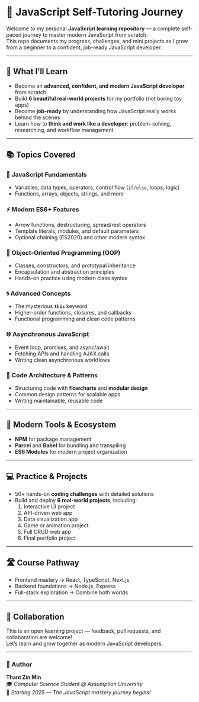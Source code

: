 # 🧠 JavaScript Self-Tutoring Journey

Welcome to my personal **JavaScript learning repository** — a complete self-paced journey to master modern JavaScript from scratch.  
This repo documents my progress, challenges, and mini projects as I grow from a beginner to a confident, job-ready JavaScript developer.

---

## 🎯 What I’ll Learn

- Become an **advanced, confident, and modern JavaScript developer** from scratch  
- Build **6 beautiful real-world projects** for my portfolio (not boring toy apps)  
- Become **job-ready** by understanding how JavaScript really works behind the scenes  
- Learn how to **think and work like a developer**: problem-solving, researching, and workflow management  

---

## 📚 Topics Covered

### 🧩 JavaScript Fundamentals
- Variables, data types, operators, control flow (`if/else`, loops, logic)  
- Functions, arrays, objects, strings, and more  

### ⚡ Modern ES6+ Features
- Arrow functions, destructuring, spread/rest operators  
- Template literals, modules, and default parameters  
- Optional chaining (ES2020) and other modern syntax  

### 🧱 Object-Oriented Programming (OOP)
- Classes, constructors, and prototypal inheritance  
- Encapsulation and abstraction principles  
- Hands-on practice using modern class syntax  

### 🌀 Advanced Concepts
- The mysterious **`this`** keyword  
- Higher-order functions, closures, and callbacks  
- Functional programming and clean code patterns  

### 🌐 Asynchronous JavaScript
- Event loop, promises, and async/await  
- Fetching APIs and handling AJAX calls  
- Writing clean asynchronous workflows  

### 🧠 Code Architecture & Patterns
- Structuring code with **flowcharts** and **modular design**  
- Common design patterns for scalable apps  
- Writing maintainable, reusable code  

---

## 🧰 Modern Tools & Ecosystem
- **NPM** for package management  
- **Parcel** and **Babel** for bundling and transpiling  
- **ES6 Modules** for modern project organization  

---

## 💻 Practice & Projects
- 50+ hands-on **coding challenges** with detailed solutions  
- Build and deploy **6 real-world projects**, including:
  1. Interactive UI project  
  2. API-driven web app  
  3. Data visualization app  
  4. Game or animation project  
  5. Full CRUD web app  
  6. Final portfolio project  

---

## 🛣️ Course Pathway
- Frontend mastery → React, TypeScript, Next.js  
- Backend foundations → Node.js, Express  
- Full-stack exploration → Combine both worlds  

---

## 🤝 Collaboration
This is an open learning project — feedback, pull requests, and collaboration are welcome!  
Let’s learn and grow together as modern JavaScript developers.  

---

### 🧾 Author
**Thant Zin Min**  
🎓 *Computer Science Student @ Assumption University*  
📅 *Starting 2025 — The JavaScript mastery journey begins!*  
